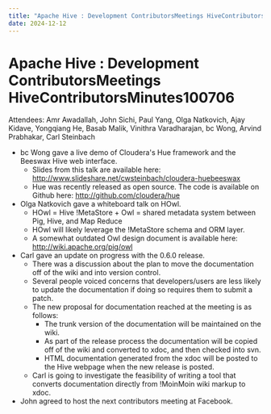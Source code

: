 ```yaml
---
title: "Apache Hive : Development ContributorsMeetings HiveContributorsMinutes100706"
date: 2024-12-12
---
```


# Apache Hive : Development ContributorsMeetings HiveContributorsMinutes100706

Attendees: Amr Awadallah, John Sichi, Paul Yang, Olga Natkovich, Ajay Kidave, Yongqiang He, Basab Malik, Vinithra Varadharajan, bc Wong, Arvind Prabhakar, Carl Steinbach

* bc Wong gave a live demo of Cloudera's Hue framework and the Beeswax Hive web interface.
	+ Slides from this talk are available here: <http://www.slideshare.net/cwsteinbach/cloudera-huebeeswax>
	+ Hue was recently released as open source. The code is available on Github here: <http://github.com/cloudera/hue>
* Olga Natkovich gave a whiteboard talk on HOwl.
	+ HOwl = Hive !MetaStore + Owl = shared metadata system between Pig, Hive, and Map Reduce
	+ HOwl will likely leverage the !MetaStore schema and ORM layer.
	+ A somewhat outdated Owl design document is available here: <http://wiki.apache.org/pig/owl>
* Carl gave an update on progress with the 0.6.0 release.
	+ There was a discussion about the plan to move the documentation off of the wiki and into version control.
	+ Several people voiced concerns that developers/users are less likely to update the documentation if doing so requires them to submit a patch.
	+ The new proposal for documentation reached at the meeting is as follows:
		- The trunk version of the documentation will be maintained on the wiki.
		- As part of the release process the documentation will be copied off of the wiki and converted to xdoc, and then checked into svn.
		- HTML documentation generated from the xdoc will be posted to the Hive webpage when the new release is posted.
	+ Carl is going to investigate the feasibility of writing a tool that converts documentation directly from !MoinMoin wiki markup to xdoc.
* John agreed to host the next contributors meeting at Facebook.

 

 

